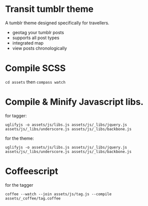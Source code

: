 # Transit tumblr theme

A tumblr theme designed specifically for travellers.

- geotag your tumblr posts
- supports all post types
- integrated map
- view posts chronologically

# Compile SCSS

`cd assets` then `compass watch`

# Compile & Minify Javascript libs.

for tagger:

`uglifyjs -o assets/js/libs.js assets/js/_libs/jquery.js assets/js/_libs/underscore.js assets/js/_libs/backbone.js`

for the theme:

`uglifyjs -o assets/js/libs.js assets/js/_libs/jquery.js assets/js/_libs/underscore.js assets/js/_libs/backbone.js`

# Coffeescript

for the tagger

`coffee --watch --join assets/js/tag.js --compile assets/_coffee/tag.coffee`